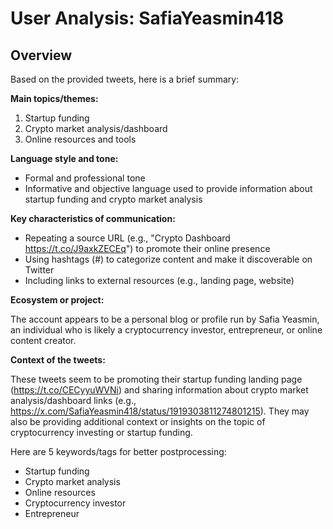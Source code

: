# User Analysis: SafiaYeasmin418

## Overview

Based on the provided tweets, here is a brief summary:

**Main topics/themes:**

1. Startup funding
2. Crypto market analysis/dashboard
3. Online resources and tools

**Language style and tone:**

* Formal and professional tone
* Informative and objective language used to provide information about startup funding and crypto market analysis

**Key characteristics of communication:**

* Repeating a source URL (e.g., "Crypto Dashboard https://t.co/J9axkZECEq") to promote their online presence
* Using hashtags (#) to categorize content and make it discoverable on Twitter
* Including links to external resources (e.g., landing page, website)

**Ecosystem or project:**

The account appears to be a personal blog or profile run by Safia Yeasmin, an individual who is likely a cryptocurrency investor, entrepreneur, or online content creator.

**Context of the tweets:**

These tweets seem to be promoting their startup funding landing page (https://t.co/CECyyuWVNi) and sharing information about crypto market analysis/dashboard links (e.g., https://x.com/SafiaYeasmin418/status/1919303811274801215). They may also be providing additional context or insights on the topic of cryptocurrency investing or startup funding.

Here are 5 keywords/tags for better postprocessing:

* Startup funding
* Crypto market analysis
* Online resources
* Cryptocurrency investor
* Entrepreneur